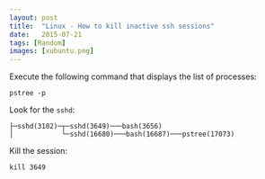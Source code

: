 ```yaml
---
layout: post
title:  "Linux - How to kill inactive ssh sessions" 
date:   2015-07-21
tags: [Random]
images: [xubuntu.png]
---
```


Execute the following command that displays the list of processes:

```
pstree -p
```

Look for the `sshd`:

```
├─sshd(3102)─┬─sshd(3649)───bash(3656)
│            └─sshd(16680)───bash(16687)───pstree(17073)
```

Kill the session:

```
kill 3649
```


